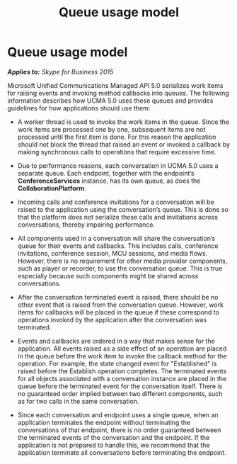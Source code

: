 ﻿---
title: Queue usage model
TOCTitle: Queue usage model
ms:assetid: 7179d835-5fe3-4703-8b40-0245fd6ccea0
ms:mtpsurl: https://msdn.microsoft.com/en-us/library/Dn466081(v=office.16)
ms:contentKeyID: 65240012
ms.date: 07/27/2015
mtps_version: v=office.16
---

# Queue usage model


_**Applies to:** Skype for Business 2015_

Microsoft Unified Communications Managed API 5.0 serializes work items for raising events and invoking method callbacks into queues. The following information describes how UCMA 5.0 uses these queues and provides guidelines for how applications should use them:

  - A worker thread is used to invoke the work items in the queue. Since the work items are processed one by one, subsequent items are not processed until the first item is done. For this reason the application should not block the thread that raised an event or invoked a callback by making synchronous calls to operations that require excessive time.

  - Due to performance reasons, each conversation in UCMA 5.0 uses a separate queue. Each endpoint, together with the endpoint’s **ConferenceServices** instance, has its own queue, as does the **CollaborationPlatform**.

  - Incoming calls and conference invitations for a conversation will be raised to the application using the conversation’s queue. This is done so that the platform does not serialize these calls and invitations across conversations, thereby impairing performance.

  - All components used in a conversation will share the conversation’s queue for their events and callbacks. This includes calls, conference invitations, conference session, MCU sessions, and media flows. However, there is no requirement for other media provider components, such as player or recorder, to use the conversation queue. This is true especially because such components might be shared across conversations.

  - After the conversation terminated event is raised, there should be no other event that is raised from the conversation queue. However, work items for callbacks will be placed in the queue if these correspond to operations invoked by the application after the conversation was terminated.

  - Events and callbacks are ordered in a way that makes sense for the application. All events raised as a side effect of an operation are placed in the queue before the work item to invoke the callback method for the operation. For example, the state changed event for "Established" is raised before the Establish operation completes. The terminated events for all objects associated with a conversation instance are placed in the queue before the terminated event for the conversation itself. There is no guaranteed order implied between two different components, such as for two calls in the same conversation.

  - Since each conversation and endpoint uses a single queue, when an application terminates the endpoint without terminating the conversations of that endpoint, there is no order guaranteed between the terminated events of the conversation and the endpoint. If the application is not prepared to handle this, we recommend that the application terminate all conversations before terminating the endpoint.

